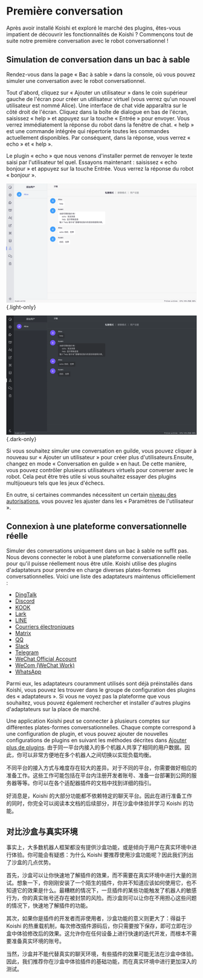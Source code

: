 # Première conversation

Après avoir installé Koishi et exploré le marché des plugins, êtes-vous impatient de découvrir les fonctionnalités de Koishi ? Commençons tout de suite notre première conversation avec le robot conversationnel !

## Simulation de conversation dans un bac à sable

Rendez-vous dans la page « Bac à sable » dans la console, où vous pouvez simuler une conversation avec le robot conversationnel.

Tout d'abord, cliquez sur « Ajouter un utilisateur » dans le coin supérieur gauche de l'écran pour créer un utilisateur virtuel (vous verrez qu'un nouvel utilisateur est nommé Alice). Une interface de chat vide apparaîtra sur le côté droit de l'écran. Cliquez dans la boîte de dialogue en bas de l'écran, saisissez « help » et appuyez sur la touche « Entrée » pour envoyer. Vous verrez immédiatement la réponse du robot dans la fenêtre de chat. « help » est une commande intégrée qui répertorie toutes les commandes actuellement disponibles. Par conséquent, dans la réponse, vous verrez « echo » et « help ».

Le plugin « echo » que nous venons d'installer permet de renvoyer le texte saisi par l'utilisateur tel quel. Essayons maintenant : saisissez « echo bonjour » et appuyez sur la touche Entrée. Vous verrez la réponse du robot « bonjour ».

![sandbox](/manual/console/sandbox.light.webp) {.light-only}

![sandbox](/manual/console/sandbox.dark.webp) {.dark-only}

Si vous souhaitez simuler une conversation en guilde, vous pouvez cliquer à nouveau sur « Ajouter un utilisateur » pour créer plus d'utilisateurs.Ensuite, changez en mode « Conversation en guilde » en haut. De cette manière, vous pouvez contrôler plusieurs utilisateurs virtuels pour converser avec le robot. Cela peut être très utile si vous souhaitez essayer des plugins multijoueurs tels que les jeux d'échecs.

En outre, si certaines commandes nécessitent un certain [niveau des autorisations](../usage/customize.md#权限管理), vous pouvez les ajuster dans les « Paramètres de l'utilisateur ».

## Connexion à une plateforme conversationnelle réelle

Simuler des conversations uniquement dans un bac à sable ne suffit pas. Nous devons connecter le robot à une plateforme conversationnelle réelle pour qu'il puisse réellement nous être utile. Koishi utilise des plugins d'adaptateurs pour prendre en charge diverses plates-formes conversationnelles. Voici une liste des adaptateurs maintenus officiellement :

- [DingTalk](../../plugins/adapter/dingtalk.md)
- [Discord](../../plugins/adapter/discord.md)
- [KOOK](../../plugins/adapter/kook.md)
- [Lark](../../plugins/adapter/lark.md)
- [LINE](../../plugins/adapter/line.md)
- [Courriers électroniques](../../plugins/adapter/mail.md)
- [Matrix](../../plugins/adapter/matrix.md)
- [QQ](../../plugins/adapter/qq.md)
- [Slack](../../plugins/adapter/slack.md)
- [Telegram](../../plugins/adapter/telegram.md)
- [WeChat Official Account](../../plugins/adapter/wechat-official.md)
- [WeCom (WeChat Work)](../../plugins/adapter/wecom.md)
- [WhatsApp](../../plugins/adapter/whatsapp.md)

Parmi eux, les adaptateurs couramment utilisés sont déjà préinstallés dans Koishi, vous pouvez les trouver dans le groupe de configuration des plugins des « adaptateurs ». Si vous ne voyez pas la plateforme que vous souhaitez, vous pouvez également rechercher et installer d'autres plugins d'adaptateurs sur la place de marché.

Une application Koishi peut se connecter à plusieurs comptes sur différentes plates-formes conversationnelles. Chaque compte correspond à une configuration de plugin, et vous pouvez ajouter de nouvelles configurations de plugins en suivant les méthodes décrites dans [Ajouter plus de plugins](./market.md#添加更多插件). 由于同一平台内接入的多个机器人共享了相同的用户数据。因此，你可以非常方便地在多个机器人之间切换以实现负载均衡。

不同平台的接入方式与难度存在较大的差异。对于不同的平台，你需要做好相应的准备工作。这些工作可能包括在平台内注册开发者账号、准备一台部署到公网的服务器等等。你可以在各个适配器插件的文档中找到详细的指引。

好消息是，Koishi 的大部分功能都不依赖特定的聊天平台。因此在进行准备工作的同时，你完全可以阅读本文档的后续部分，并在沙盒中体验并学习 Koishi 的功能。

## 对比沙盒与真实环境

事实上，大多数机器人框架都没有提供沙盒功能，或是倾向于用户在真实环境中进行体验。你可能会有疑惑：为什么 Koishi 要推荐使用沙盒功能呢？因此我们列出了沙盒的几点优势。

首先，沙盒可以让你快速地了解插件的效果，而不需要在真实环境中进行大量的测试。想象一下，你刚刚安装了一个陌生的插件，你并不知道应该如何使用它，也不知道它的效果是什么。最糟糕的情况下，一旦插件的某些功能触发了机器人的敏感行为，你的真实账号还存在被封禁的风险。而沙盒则可以让你在不用担心这些问题的情况下，快速地了解插件的功能。

其次，如果你是插件的开发者而非使用者，沙盒功能的意义则更大了：得益于 Koishi 的热重载机制，每次修改插件源码后，你只需要按下保存，即可立即在沙盒中体验修改后的效果。这允许你在任何设备上进行快速的迭代开发，而根本不需要准备真实环境的账号。

当然，沙盒并不能代替真实的聊天环境，有些插件的效果可能无法在沙盒中体验。因此，我们推荐你在沙盒中体验插件的基础功能，而在真实环境中进行更加深入的测试。

